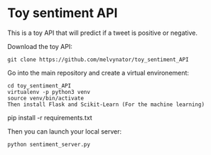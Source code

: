 # Toy sentiment API

This is a toy API that will predict if a tweet is positive or negative. 

Download the toy API:

    git clone https://github.com/melvynator/toy_sentiment_API

Go into the main repository and create a virtual environement:

    cd toy_sentiment_API
    virtualenv -p python3 venv
    source venv/bin/activate
    Then install Flask and Scikit-Learn (For the machine learning)

pip install -r requirements.txt

Then you can launch your local server:

    python sentiment_server.py
